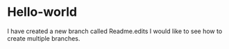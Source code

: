 # Hello-world
I have created a new branch called Readme.edits
I would like to see how to create multiple branches.
